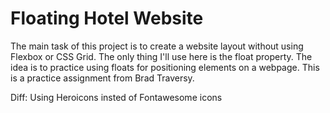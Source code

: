 # Floating Hotel Website

The main task of this project is to create a website layout without using Flexbox or CSS Grid. The only thing I'll use here is the float property. The idea is to practice using floats for positioning elements on a webpage. This is a practice assignment from Brad Traversy.

Diff: Using Heroicons insted of Fontawesome icons
